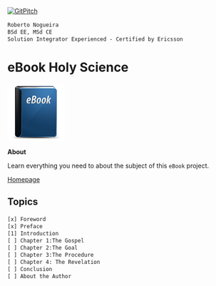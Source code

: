 [![GitPitch](https://gitpitch.com/assets/badge.svg)](https://gitpitch.com/enogrob/ebook-project/master)
```
Roberto Nogueira
BSd EE, MSd CE
Solution Integrator Experienced - Certified by Ericsson
```
# eBook Holy Science

![ebook image](assets/ebook.png)

**About**

Learn everything you need to about the subject of this `eBook` project.

[Homepage](https://ebook.com)

## Topics
```
[x] Foreword
[x] Preface
[1] Introduction
[ ] Chapter 1:The Gospel
[ ] Chapter 2:The Goal
[ ] Chapter 3:The Procedure
[ ] Chapter 4: The Revelation
[ ] Conclusion
[ ] About the Author
```
